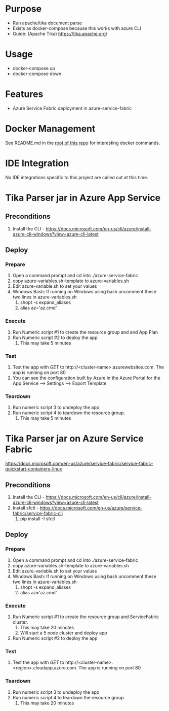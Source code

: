 # Purpose
* Run apache/tika document parse
* Exists as docker-compose because this works with azure CLI
* Guide: (Apache Tika) https://tika.apache.org/

# Usage
* docker-compose up
* docker-compose down

# Features
* Azure Service Fabric deployment in azure-service-fabric

# Docker Management
See README.md in the [root of this repo](../README.md) for interesting docker commands.

# IDE Integration
No IDE integrations specific to this project are called out at this time.


# Tika Parser jar in Azure App Service
## Preconditions
1. Install the CLI - https://docs.microsoft.com/en-us/cli/azure/install-azure-cli-windows?view=azure-cli-latest
## Deploy
### Prepare
1. Open a command prompt and cd into ./azure-service-fabric
1. copy azure-variables.sh-template to azure-variables.sh
1. Edit azure-variable.sh to set your values
1. Windows Bash: If running on Windows using bash uncomment these two lines in azure-variables.sh
    1. shopt -s expand_aliases
    1. alias az='az.cmd'
### Execute
1. Run Numeric script #1 to create the resource group and and App Plan
1. Run Numeric script #2 to deploy the app
    1. This may take 5 minutes
### Test
1. Test the app  with *GET* to http://\<cluster-name>.azurewebsites.com.  The app is running on port 80
1. You can see the configuration built by Azure in the Azure Portal for the App Service --> Settings --> Export Template
### Teardown
1. Run numeric script 3 to undeploy the app
1. Run numeric script 4 to teardown the resource group.  
    1. This may take 5 minutes

# Tika Parser jar on Azure Service Fabric
https://docs.microsoft.com/en-us/azure/service-fabric/service-fabric-quickstart-containers-linux
## Preconditions
1. Install the CLI - https://docs.microsoft.com/en-us/cli/azure/install-azure-cli-windows?view=azure-cli-latest
1. Install sfctl - https://docs.microsoft.com/en-us/azure/service-fabric/service-fabric-cli
    1. pip install -I sfctl
## Deploy
### Prepare
1. Open a command prompt and cd into ./azure-service-fabric
1. copy azure-variables.sh-template to azure-variables.sh
1. Edit azure-variable.sh to set your values
1. Windows Bash: If running on Windows using bash uncomment these two lines in azure-variables.sh
    1. shopt -s expand_aliases
    1. alias az='az.cmd'
### Execute
1. Run Numeric script #1 to create the resource group and ServiceFabric cluster. 
    1. This may take 20 minutes
    1. Will start a 5 node cluster and deploy app
1. Run Numeric script #2 to deploy the app
### Test
1. Test the app  with *GET* to http://\<cluster-name>.\<region>.cloudapp.azure.com.  The app is running on port 80
### Teardown
1. Run numeric script 3 to undeploy the app
1. Run numeric script 4 to teardown the resource group.  
    1. This may take 20 minutes


